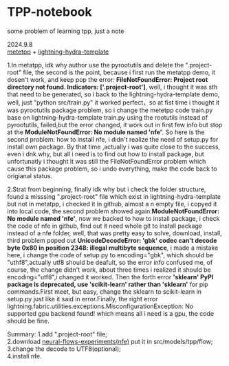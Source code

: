 # TPP-notebook
some problem of learning tpp, just a note

2024.9.8<br>[metetpp](https://github.com/BorealisAI/meta-tpp) + [lightning-hydra-template](https://github.com/ashleve/lightning-hydra-template)

1.In metatpp, idk why author use the pyrootutils and delete the ".project-root" file, the second is the point, because i first run the metatpp demo, it dosen't work, and keep pop the error: **FileNotFoundError: Project root directory not found. Indicators: ['.project-root']**, well, i thought it was sth that need to be generated, so i back to the lightning-hydra-template demo, well, just "python src/train.py" it worked perfect，so at fist time i thought it was pyrootutils package problem, so i change the metetpp code train.py base on lightning-hydra-template train.py using the rootutils instead of pyrootutils, failed,but the error changed, it work out in first few info but stop at the **ModuleNotFoundError: No module named 'nfe'**. So here is the second problem: how to install nfe, i didn't realize the need of setup.py for install own package. By that time ,actually i was quite close to the success, even i dnk why, but all i need is to find out how to install package, but unfortunatly i thought it was still the FileNotFoundError problem which cause this package problem, so i undo everything, make the code back to origianal status. 

2.Strat from beginning, finally idk why but i check the folder structure, found a misssing  ".project-root" file which exist in lightning-hydra-template but not in metatpp, i checked it in github, almost a n empty file, i copyed it into local code, the second problem showed again:**ModuleNotFoundError: No module named 'nfe'**, now we backed to how to install package, i check the code of nfe in github, find out it need whole git to install package instead of a nfe folder, well, that was pretty easy to solve, download, install, third problem poped out  **UnicodeDecodeError: 'gbk' codec can't decode byte 0x80 in position 2348: illegal multibyte sequence**, i made a mistake here, i change the code of setup.py to encoding="gbk", which should be "uthf8",actually utf8 should be deafult, so the error info confused me, of course, the change didn't work, about three times i realized it should be encoding="utf8",i changed it worked. Then the forth error **'sklearn' PyPI package is deprecated, use 'scikit-learn' rather than 'sklearn'** for pip commands.First meet, but easy, change the sklearn to scikit-learn in setup.py just like it said in error.Finally, the right error lightning.fabric.utilities.exceptions.MisconfigurationException: No supported gpu backend found! which means all i need is a gpu, the code should be fine.

Summary:
1.add ".project-root" file;<br>
2.download [neural-flows-experiments(nfe)](https://github.com/mbilos/neural-flows-experiments) put it in src/models/tpp/flow;<br>
3.change the decode to UTF8(optional);<br>
4.install nfe.
